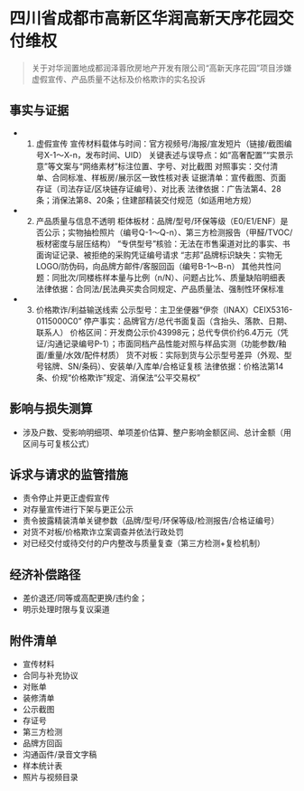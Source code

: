 # 四川省成都市高新区华润高新天序花园交付维权

> 关于对华润置地成都润泽蓉欣房地产开发有限公司“高新天序花园”项目涉嫌虚假宣传、产品质量不达标及价格欺诈的实名投诉

## 事实与证据
- 1) 虚假宣传
宣传材料载体与时间：官方视频号/海报/宣发短片（链接/截图编号X-1～X-n，发布时间、UID）
关键表述与误导点：如“高奢配置”“实景示意”等文案与“网络素材”标注位置、字号、对比截图
对照事实：交付清单、合同标准、样板房/展示区一致性核对表
证据清单：宣传截图、页面存证（司法存证/区块链存证编号）、对比表
法律依据：广告法第4、28条；消保法第8、20条；住建部精装交付规范（如适用地方规）

- 2) 产品质量与信息不透明
柜体板材：品牌/型号/环保等级（E0/E1/ENF）是否公示；实物抽检照片（编号Q-1～Q-n）、第三方检测报告（甲醛/TVOC/板材密度与层压结构）
“专供型号”核验：无法在市售渠道对比的事实、书面询证记录、被拒绝的采购凭证编号请求
“志邦”品牌标识缺失：实物无LOGO/防伪码，向品牌方邮件/客服回函（编号B-1～B-n）
其他共性问题：同批次/同楼栋样本量与比例（n/N）、问题占比%、质量缺陷明细表
法律依据：合同法/民法典买卖合同规定、产品质量法、强制性环保标准

- 3) 价格欺诈/利益输送线索
公示型号：主卫坐便器“伊奈（INAX）CEIX5316-0115000C0”
停产事实：品牌官方/总代书面复函（含抬头、落款、日期、联系人）
价格区间：开发商公示价43998元；总代专供价约6.4万元（凭证/沟通记录编号P-1）；市面同档产品性能对照与样品实测（功能参数/釉面/重量/水效/配件材质）
货不对板：实际到货与公示型号差异（外观、型号铭牌、SN/条码）、安装单/入库单/合格证复核
法律依据：价格法第14条、价规“价格欺诈”规定、消保法“公平交易权”

## 影响与损失测算
- 涉及户数、受影响明细项、单项差价估算、整户影响金额区间、总计金额（用区间与可复核公式）

## 诉求与请求的监管措施
- 责令停止并更正虚假宣传
- 对存量宣传进行下架与更正公示
- 责令披露精装清单关键参数（品牌/型号/环保等级/检测报告/合格证编号）
- 对货不对板/价格欺诈立案调查并依法行政处罚
- 对已经交付或待交付的户内整改与质量复查（第三方检测+复检机制）

## 经济补偿路径
- 差价退还/同等或高配更换/违约金；
- 明示处理时限与复议渠道

## 附件清单
- 宣传材料
- 合同与补充协议
- 对账单
- 装修清单
- 公示截图
- 存证号
- 第三方检测
- 品牌方回函
- 沟通函件/录音文字稿
- 样本统计表
- 照片与视频目录
